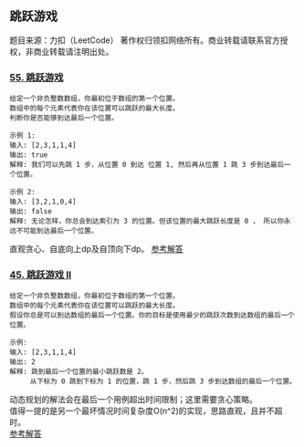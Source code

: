 ## 跳跃游戏
题目来源：力扣（LeetCode）
著作权归领扣网络所有。商业转载请联系官方授权，非商业转载请注明出处。
### [55. 跳跃游戏](https://leetcode-cn.com/problems/jump-game)
```text
给定一个非负整数数组，你最初位于数组的第一个位置。
数组中的每个元素代表你在该位置可以跳跃的最大长度。
判断你是否能够到达最后一个位置。

示例 1:
输入: [2,3,1,1,4]
输出: true
解释: 我们可以先跳 1 步，从位置 0 到达 位置 1, 然后再从位置 1 跳 3 步到达最后一个位置。

示例 2:
输入: [3,2,1,0,4]
输出: false
解释: 无论怎样，你总会到达索引为 3 的位置。但该位置的最大跳跃长度是 0 ， 所以你永远不可能到达最后一个位置。
```
直观贪心、自底向上dp及自顶向下dp。 [参考解答](i.go)
### [45. 跳跃游戏 II](https://leetcode-cn.com/problems/jump-game-ii)
```text
给定一个非负整数数组，你最初位于数组的第一个位置。
数组中的每个元素代表你在该位置可以跳跃的最大长度。
假设你总是可以到达数组的最后一个位置。你的目标是使用最少的跳跃次数到达数组的最后一个位置。

示例:
输入: [2,3,1,1,4]
输出: 2
解释: 跳到最后一个位置的最小跳跃数是 2。
     从下标为 0 跳到下标为 1 的位置，跳 1 步，然后跳 3 步到达数组的最后一个位置。
```
动态规划的解法会在最后一个用例超出时间限制；这里需要贪心策略。<br>
值得一提的是另一个最坏情况时间复杂度O(n^2)的实现，思路直观，且并不超时。<br>
[参考解答](ii.go)